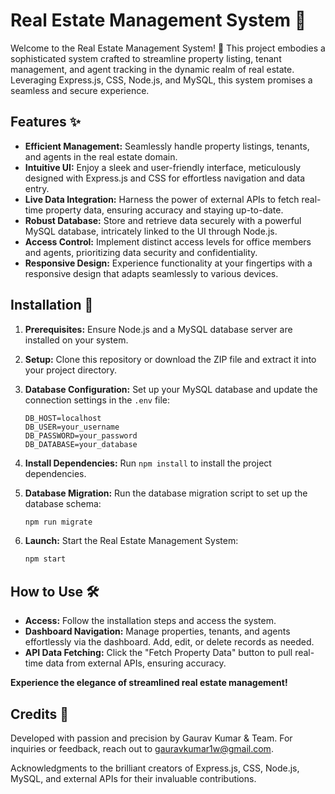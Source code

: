 # Real Estate Management System 🏡

Welcome to the Real Estate Management System! 🚀 This project embodies a sophisticated system crafted to streamline property listing, tenant management, and agent tracking in the dynamic realm of real estate. Leveraging Express.js, CSS, Node.js, and MySQL, this system promises a seamless and secure experience.

## Features ✨

- **Efficient Management:** Seamlessly handle property listings, tenants, and agents in the real estate domain.
- **Intuitive UI:** Enjoy a sleek and user-friendly interface, meticulously designed with Express.js and CSS for effortless navigation and data entry.
- **Live Data Integration:** Harness the power of external APIs to fetch real-time property data, ensuring accuracy and staying up-to-date.
- **Robust Database:** Store and retrieve data securely with a powerful MySQL database, intricately linked to the UI through Node.js.
- **Access Control:** Implement distinct access levels for office members and agents, prioritizing data security and confidentiality.
- **Responsive Design:** Experience functionality at your fingertips with a responsive design that adapts seamlessly to various devices.

## Installation 🚀

1. **Prerequisites:** Ensure Node.js and a MySQL database server are installed on your system.
2. **Setup:** Clone this repository or download the ZIP file and extract it into your project directory.
3. **Database Configuration:** Set up your MySQL database and update the connection settings in the `.env` file:

    ```
    DB_HOST=localhost
    DB_USER=your_username
    DB_PASSWORD=your_password
    DB_DATABASE=your_database
    ```

4. **Install Dependencies:** Run `npm install` to install the project dependencies.

5. **Database Migration:** Run the database migration script to set up the database schema:

    ```bash
    npm run migrate
    ```

6. **Launch:** Start the Real Estate Management System:

    ```bash
    npm start
    ```

## How to Use 🛠️

- **Access:** Follow the installation steps and access the system.
- **Dashboard Navigation:** Manage properties, tenants, and agents effortlessly via the dashboard. Add, edit, or delete records as needed.
- **API Data Fetching:** Click the "Fetch Property Data" button to pull real-time data from external APIs, ensuring accuracy.

**Experience the elegance of streamlined real estate management!**

## Credits 🙌

Developed with passion and precision by Gaurav Kumar & Team. For inquiries or feedback, reach out to gauravkumar1w@gmail.com.

Acknowledgments to the brilliant creators of Express.js, CSS, Node.js, MySQL, and external APIs for their invaluable contributions.
